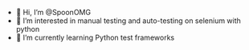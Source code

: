 - 👋 Hi, I’m @SpoonOMG
- 👀 I’m interested in manual testing and auto-testing on selenium with python
- 🌱 I’m currently learning Python test frameworks


<!---
SpoonOMG/SpoonOMG is a ✨ special ✨ repository because its `README.md` (this file) appears on your GitHub profile.
You can click the Preview link to take a look at your changes.
--->

